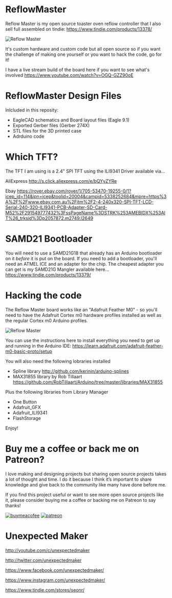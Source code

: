 # ReflowMaster

Reflow Master is my open source toaster oven reflow controller that I also sell full assembled on tindie:
https://www.tindie.com/products/13378/

![Reflow Master](http://3sprockets.com.au/um/projects/reflowmaster/Pict_01.jpg)

It's custom hardware and custom code but all open source so if you want the challenge of making one yourself or you want to hack the code, go for it!

I have a live stream build of the board here if you want to see what's involved
https://www.youtube.com/watch?v=OGQ-GZZ90oE


# ReflowMaster Design Files

Inlcluded in this reposity:
- EagleCAD schematics and Board layout files (Eagle 9.1) 
- Exported Gerber files (Gerber 274X)
- STL files for the 3D printed case
- Adrduino code

# Which TFT?
The TFT I am using is a 2.4" SPI TFT using the ILI9341 Driver available via...

AliExpress
http://s.click.aliexpress.com/e/bQYyZYRe

Ebay
https://rover.ebay.com/rover/1/705-53470-19255-0/1?icep_id=114&ipn=icep&toolid=20004&campid=5338252684&mpre=https%3A%2F%2Fwww.ebay.com.au%2Fitm%2F2-4-240x320-SPI-TFT-LCD-Serial-240-320-ILI9341-PCB-Adapter-SD-Card-M52%2F291549777432%3FssPageName%3DSTRK%253AMEBIDX%253AIT%26_trksid%3Dp2057872.m2749.l2649

# SAMD21 Bootloader
You will need to use a SAMD21G18 that already has an Arduino bootloader on it *before* it is put on the board. If you need to add a bootloader, you'll need an ATMEL ICE and an adapter for the chip. The cheapest adapter you can get is my SAMD21G Mangler available here...
https://www.tindie.com/products/13379/

# Hacking the code
The Reflow Master board works like an "Adafruit Feather M0" - so you'll need to have the Adafruit Cortex m0 hardware profiles installed as well as the regular Cortex m0 Arduino profiles.

![Reflow Master](http://3sprockets.com.au/um/projects/reflowmaster/Pict_03.jpg)

You can use the instructions here to install everything you need to get up and running in the Arduino IDE:
https://learn.adafruit.com/adafruit-feather-m0-basic-proto/setup

You will also need the following lobraries installed
- Spline library http://github.com/kerinin/arduino-splines
- MAX31855 library by Rob Tillaart https://github.com/RobTillaart/Arduino/tree/master/libraries/MAX31855

Plus the following libraries from Library Manager
- One Button
- Adafruit_GFX
- Adafruit_ILI9341
- FlashStorage
   
Enjoy!

# Buy me a coffee or back me on Patreon?
I love making and designing projects but sharing open source projects takes a lot of thought and time. I do it because I think it’s important to share knowledge and give back to the community like many have done before me.

If you find this project useful or want to see more open source projects like it, please consider buying me a coffee or backing me on Patreon to say thanks!

[![buymeacofee](https://www.buymeacoffee.com/assets/img/custom_images/orange_img.png)](https://www.buymeacoffee.com/YLVGbhJP0)
[![patreon](http://3sprockets.com.au/um/PatreonSmall.jpg)](https://www.patreon.com/unexpectedmaker)

# Unexpected Maker
http://youtube.com/c/unexpectedmaker

http://twitter.com/unexpectedmaker

https://www.facebook.com/unexpectedmaker/

https://www.instagram.com/unexpectedmaker/

https://www.tindie.com/stores/seonr/

